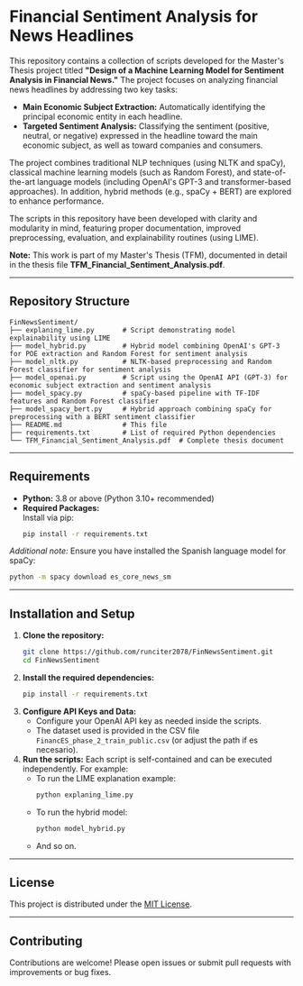 # Financial Sentiment Analysis for News Headlines

This repository contains a collection of scripts developed for the Master's Thesis project titled **"Design of a Machine Learning Model for Sentiment Analysis in Financial News."** The project focuses on analyzing financial news headlines by addressing two key tasks:

- **Main Economic Subject Extraction:** Automatically identifying the principal economic entity in each headline.
- **Targeted Sentiment Analysis:** Classifying the sentiment (positive, neutral, or negative) expressed in the headline toward the main economic subject, as well as toward companies and consumers.

The project combines traditional NLP techniques (using NLTK and spaCy), classical machine learning models (such as Random Forest), and state-of-the-art language models (including OpenAI's GPT-3 and transformer-based approaches). In addition, hybrid methods (e.g., spaCy + BERT) are explored to enhance performance.

The scripts in this repository have been developed with clarity and modularity in mind, featuring proper documentation, improved preprocessing, evaluation, and explainability routines (using LIME).  
 
**Note:** This work is part of my Master's Thesis (TFM), documented in detail in the thesis file **TFM_Financial_Sentiment_Analysis.pdf**.

---

## Repository Structure

```
FinNewsSentiment/
├── explaning_lime.py       # Script demonstrating model explainability using LIME
├── model_hybrid.py         # Hybrid model combining OpenAI's GPT-3 for POE extraction and Random Forest for sentiment analysis
├── model_nltk.py           # NLTK-based preprocessing and Random Forest classifier for sentiment analysis
├── model_openai.py         # Script using the OpenAI API (GPT-3) for economic subject extraction and sentiment analysis
├── model_spacy.py          # spaCy-based pipeline with TF-IDF features and Random Forest classifier
├── model_spacy_bert.py     # Hybrid approach combining spaCy for preprocessing with a BERT sentiment classifier
├── README.md               # This file
├── requirements.txt        # List of required Python dependencies
└── TFM_Financial_Sentiment_Analysis.pdf  # Complete thesis document
```

---

## Requirements

- **Python:** 3.8 or above (Python 3.10+ recommended)
- **Required Packages:**  
  Install via pip:
  ```bash
  pip install -r requirements.txt
  ```

*Additional note:* Ensure you have installed the Spanish language model for spaCy:
```bash
python -m spacy download es_core_news_sm
```

---

## Installation and Setup

1. **Clone the repository:**
   ```bash
   git clone https://github.com/runciter2078/FinNewsSentiment.git
   cd FinNewsSentiment
   ```
2. **Install the required dependencies:**
   ```bash
   pip install -r requirements.txt
   ```
3. **Configure API Keys and Data:**
   - Configure your OpenAI API key as needed inside the scripts.
   - The dataset used is provided in the CSV file `FinancES_phase_2_train_public.csv` (or adjust the path if es necesario).
4. **Run the scripts:**
   Each script is self-contained and can be executed independently. For example:
   - To run the LIME explanation example:
     ```bash
     python explaning_lime.py
     ```
   - To run the hybrid model:
     ```bash
     python model_hybrid.py
     ```
   - And so on.

---

## License

This project is distributed under the [MIT License](LICENSE).

---

## Contributing

Contributions are welcome! Please open issues or submit pull requests with improvements or bug fixes.
